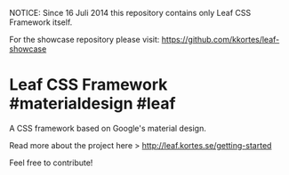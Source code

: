 NOTICE:
Since 16 Juli 2014 this repository contains only Leaf CSS Framework itself. 

For the showcase repository please visit:
https://github.com/kkortes/leaf-showcase



Leaf CSS Framework \#materialdesign \#leaf
======

A CSS framework based on Google's material design.

Read more about the project here > http://leaf.kortes.se/getting-started

Feel free to contribute!